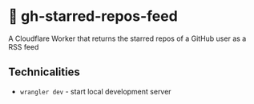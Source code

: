 # 👷 gh-starred-repos-feed

A Cloudflare Worker that returns the starred repos of a GitHub user as a RSS feed

## Technicalities

- `wrangler dev` - start local development server